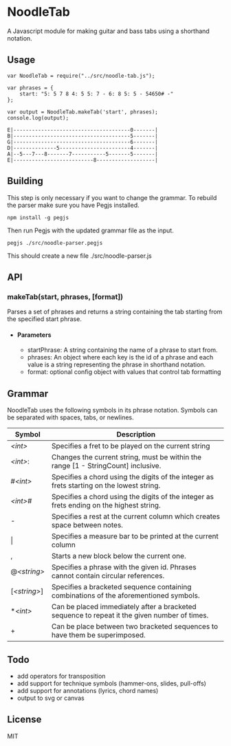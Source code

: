 # NoodleTab
A Javascript module for making guitar and bass tabs using a shorthand notation.  

## Usage


```
var NoodleTab = require("../src/noodle-tab.js");

var phrases = {
	start: "5: 5 7 8 4: 5 5: 7 - 6: 8 5: 5 - 54650# -"
};

var output = NoodleTab.makeTab('start', phrases);
console.log(output);
```
```
E|--------------------------------------0-------|
B|--------------------------------------5-------|
G|--------------------------------------6-------|
D|--------------5-----------------------4-------|
A|--5---7---8-------7-----------5-------5-------|
E|--------------------------8-------------------|

```

## Building
This step is only necessary if you want to change the grammar.
To rebuild the parser make sure you have Pegjs installed.
 ```
 npm install -g pegjs
 ```
Then run Pegjs with the updated grammar file as the input.
```
pegjs ./src/noodle-parser.pegjs
```
This should create a new file ./src/noodle-parser.js

## API

### makeTab(start, phrases, [format])
Parses a set of phrases and returns a string containing the tab starting from the specified start phrase.

- #### Parameters
    - startPhrase: A string containing the name of a phrase to start from.
    - phrases: An object where each key is the id of a phrase and each value is a string representing the phrase in shorthand notation.
    - format: optional config object with values that control tab formatting

## Grammar
NoodleTab uses the following symbols in its phrase notation. Symbols can be separated with spaces, tabs, or newlines.

Symbol|Description
------|-----------
_\<int>_|Specifies a fret to be played on the current string
_\<int>_:|Changes the current string, must be within the range [1 - StringCount] inclusive.
\#_\<int>_|Specifies a chord using the digits of the integer as frets starting on the lowest string. 
_\<int>_\#|Specifies a chord using the digits of the integer as frets ending on the highest string.
\-|Specifies a rest at the current column which creates space between notes.
\||Specifies a measure bar to be printed at the current column
\,|Starts a new block below the current one.
\@_\<string>_|Specifies a phrase with the given id. Phrases cannot contain circular references.
\[_\<string>_]|Specifies a bracketed sequence containing combinations of the aforementioned symbols.
\*_\<int>_|Can be placed immediately after a bracketed sequence to repeat it the given number of times.
\+|Can be place between two bracketed sequences to have them be superimposed.

## Todo
* add operators for transposition
* add support for technique symbols (hammer-ons, slides, pull-offs)
* add support for annotations (lyrics, chord names)
* output to svg or canvas

## License
MIT

